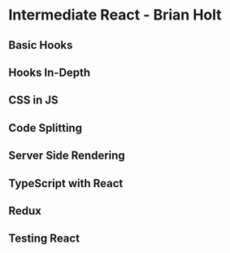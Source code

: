 # Intermediate React - Brian Holt
## Basic Hooks
## Hooks In-Depth
## CSS in JS
## Code Splitting
## Server Side Rendering
## TypeScript with React
## Redux
## Testing React